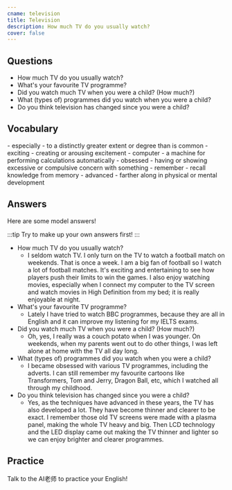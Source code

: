 ```yaml
---
cname: television
title: Television
description: How much TV do you usually watch?
cover: false
---
```

<banner></banner>

## Questions

- How much TV do you usually watch?
- What&#39;s your favourite TV programme?
- Did you watch much TV when you were a child? (How much?)
- What (types of) programmes did you watch when you were a child?
- Do you think television has changed since you were a child?

## Vocabulary

<vocab-list>
- especially
  - to a distinctly greater extent or degree than is common
- exciting
  - creating or arousing excitement
- computer
  - a machine for performing calculations automatically  
- obsessed
  - having or showing excessive or compulsive concern with something
- remember
  - recall knowledge from memory
- advanced
  - farther along in physical or mental development

<!-- blank -->

</vocab-list>

## Answers
Here are some model answers!

:::tip
Try to make up your own answers first!
:::

- How much TV do you usually watch?
  - I seldom watch TV. I only turn on the TV to watch a football match on weekends. That is once a week. I am a big fan of football so I watch a lot of football matches. It&#39;s exciting and entertaining to see how players push their limits to win the games. I also enjoy watching movies, especially when I connect my computer to the TV screen and watch movies in High Definition from my bed; it is really enjoyable at night.
- What&#39;s your favourite TV programme?
  - Lately I have tried to watch BBC programmes, because they are all in English and it can improve my listening for my IELTS exams.
- Did you watch much TV when you were a child? (How much?)
  - Oh, yes, I really was a couch potato when I was younger. On weekends, when my parents went out to do other things, I was left alone at home with the TV all day long. 
- What (types of) programmes did you watch when you were a child?
  - I became obsessed with various TV programmes, including the adverts. I can still remember my favourite cartoons like Transformers, Tom and Jerry, Dragon Ball, etc, which I watched all through my childhood.
- Do you think television has changed since you were a child?
  - Yes, as the techniques have advanced in these years, the TV has also developed a lot. They have become thinner and clearer to be exact. I remember those old TV screens were made with a plasma panel, making the whole TV heavy and big. Then LCD technology and the LED display came out making the TV thinner and lighter so we can enjoy brighter and clearer programmes.

## Practice
Talk to the AI老师 to practice your English!
<qrfooter></qrfooter>




